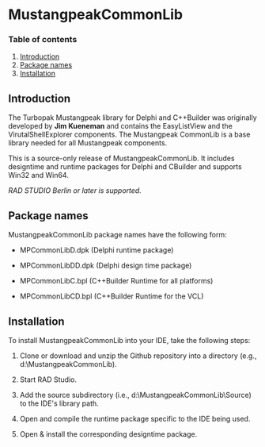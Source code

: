 MustangpeakCommonLib
====================

### Table of contents
1.  [Introduction](#Introduction)
2.  [Package names](#Package-names)
3.  [Installation](#Installation)

## Introduction

The Turbopak Mustangpeak library for Delphi and C++Builder was originally developed by **Jim 
Kueneman** and contains the EasyListView and the VirutalShellExplorer components.
The Mustangpeak CommonLib is a base library needed for all Mustangpeak components.  

This is a source-only release of MustangpeakCommonLib. It includes
designtime and runtime packages for Delphi and CBuilder and supports 
Win32 and Win64.

*RAD STUDIO Berlin or later is supported.*

## Package names

MustangpeakCommonLib package names have the following form:

- MPCommonLibD.dpk        (Delphi runtime package)
- MPCommonLibDD.dpk       (Delphi design time package)

- MPCommonLibC.bpl        (C++Builder Runtime for all platforms)
- MPCommonLibCD.bpl       (C++Builder Runtime for the VCL)

## Installation

To install MustangpeakCommonLib into your IDE, take the following
steps:

  1. Clone or download and unzip the Github repository into a directory (e.g., d:\MustangpeakCommonLib). 

  2. Start RAD Studio.

  3. Add the source subdirectory (i.e., d:\MustangpeakCommonLib\Source) to the
     IDE's library path.

  5. Open and compile the runtime package specific to the IDE being used.   

  6. Open & install the corresponding designtime package.
